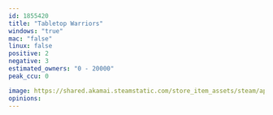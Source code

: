 ```yaml
---
id: 1855420
title: "Tabletop Warriors"
windows: "true"
mac: "false"
linux: false
positive: 2
negative: 3
estimated_owners: "0 - 20000"
peak_ccu: 0

image: https://shared.akamai.steamstatic.com/store_item_assets/steam/apps/1855420/header.jpg?t=1705259165
opinions:
---
```

